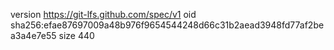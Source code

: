 version https://git-lfs.github.com/spec/v1
oid sha256:efae87697009a48b976f9654544248d66c31b2aead3948fd77af2bea3a4e7e55
size 440
